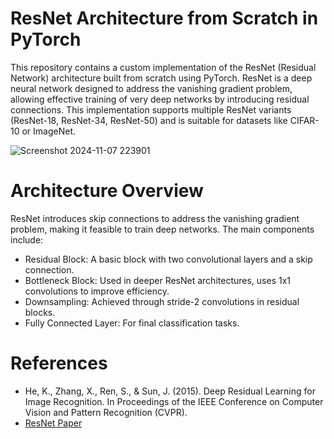 # ResNet Architecture from Scratch in PyTorch

This repository contains a custom implementation of the ResNet (Residual Network) architecture built from scratch using PyTorch. ResNet is a deep neural network designed to address the vanishing gradient problem, allowing effective training of very deep networks by introducing residual connections. This implementation supports multiple ResNet variants (ResNet-18, ResNet-34, ResNet-50) and is suitable for datasets like CIFAR-10 or ImageNet.

![Screenshot 2024-11-07 223901](https://github.com/user-attachments/assets/4fbd85d3-09ca-48d8-90fa-3baee332ee2a)






# Architecture Overview
ResNet introduces skip connections to address the vanishing gradient problem, making it feasible to train deep networks. The main components include:

- Residual Block: A basic block with two convolutional layers and a skip connection.
- Bottleneck Block: Used in deeper ResNet architectures, uses 1x1 convolutions to improve efficiency.
- Downsampling: Achieved through stride-2 convolutions in residual blocks.
- Fully Connected Layer: For final classification tasks.
  
# References
- He, K., Zhang, X., Ren, S., & Sun, J. (2015). Deep Residual Learning for Image Recognition. In Proceedings of the IEEE Conference on Computer Vision and Pattern Recognition (CVPR).
- [ResNet Paper](https://arxiv.org/abs/1512.03385)
